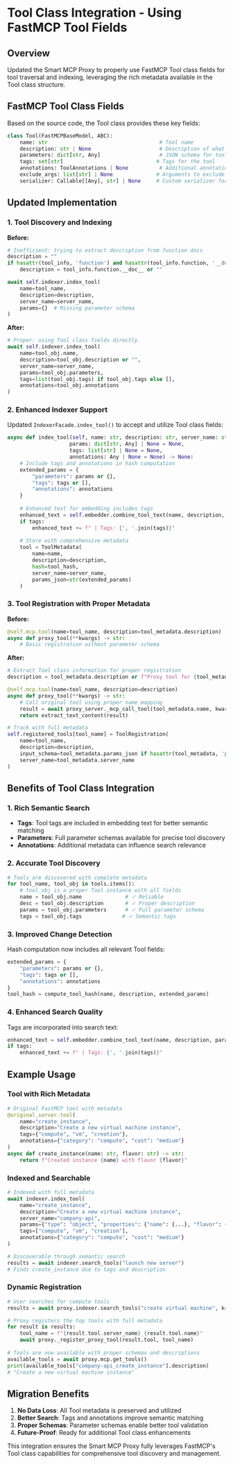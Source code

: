 # Tool Class Integration - Using FastMCP Tool Fields

## Overview

Updated the Smart MCP Proxy to properly use FastMCP Tool class fields for tool traversal and indexing, leveraging the rich metadata available in the Tool class structure.

## FastMCP Tool Class Fields

Based on the source code, the Tool class provides these key fields:

```python
class Tool(FastMCPBaseModel, ABC):
    name: str                                    # Tool name
    description: str | None                      # Description of what the tool does
    parameters: dict[str, Any]                   # JSON schema for tool parameters
    tags: set[str]                              # Tags for the tool
    annotations: ToolAnnotations | None          # Additional annotations
    exclude_args: list[str] | None              # Arguments to exclude from schema
    serializer: Callable[[Any], str] | None     # Custom serializer for results
```

## Updated Implementation

### 1. Tool Discovery and Indexing

**Before:**
```python
# Inefficient: trying to extract description from function docs
description = ""
if hasattr(tool_info, 'function') and hasattr(tool_info.function, '__doc__'):
    description = tool_info.function.__doc__ or ""

await self.indexer.index_tool(
    name=tool_name,
    description=description,
    server_name=server_name,
    params={}  # Missing parameter schema
)
```

**After:**
```python
# Proper: using Tool class fields directly
await self.indexer.index_tool(
    name=tool_obj.name,
    description=tool_obj.description or "",
    server_name=server_name,
    params=tool_obj.parameters,
    tags=list(tool_obj.tags) if tool_obj.tags else [],
    annotations=tool_obj.annotations
)
```

### 2. Enhanced Indexer Support

Updated `IndexerFacade.index_tool()` to accept and utilize Tool class fields:

```python
async def index_tool(self, name: str, description: str, server_name: str, 
                    params: dict[str, Any] | None = None,
                    tags: list[str] | None = None,
                    annotations: Any | None = None) -> None:
    # Include tags and annotations in hash computation
    extended_params = {
        "parameters": params or {},
        "tags": tags or [],
        "annotations": annotations
    }
    
    # Enhanced text for embedding includes tags
    enhanced_text = self.embedder.combine_tool_text(name, description, params)
    if tags:
        enhanced_text += f" | Tags: {', '.join(tags)}"
    
    # Store with comprehensive metadata
    tool = ToolMetadata(
        name=name,
        description=description,
        hash=tool_hash,
        server_name=server_name,
        params_json=str(extended_params)
    )
```

### 3. Tool Registration with Proper Metadata

**Before:**
```python
@self.mcp.tool(name=tool_name, description=tool_metadata.description)
async def proxy_tool(**kwargs) -> str:
    # Basic registration without parameter schema
```

**After:**
```python
# Extract Tool class information for proper registration
description = tool_metadata.description or f"Proxy tool for {tool_metadata.name}"

@self.mcp.tool(name=tool_name, description=description)
async def proxy_tool(**kwargs) -> str:
    # Call original tool using proper name mapping
    result = await proxy_server._mcp_call_tool(tool_metadata.name, kwargs)
    return extract_text_content(result)

# Track with full metadata
self.registered_tools[tool_name] = ToolRegistration(
    name=tool_name,
    description=description,
    input_schema=tool_metadata.params_json if hasattr(tool_metadata, 'params_json') else {},
    server_name=tool_metadata.server_name
)
```

## Benefits of Tool Class Integration

### 1. Rich Semantic Search

- **Tags**: Tool tags are included in embedding text for better semantic matching
- **Parameters**: Full parameter schemas available for precise tool discovery
- **Annotations**: Additional metadata can influence search relevance

### 2. Accurate Tool Discovery

```python
# Tools are discovered with complete metadata
for tool_name, tool_obj in tools.items():
    # tool_obj is a proper Tool instance with all fields
    name = tool_obj.name              # ✓ Reliable
    desc = tool_obj.description       # ✓ Proper description
    params = tool_obj.parameters      # ✓ Full parameter schema
    tags = tool_obj.tags             # ✓ Semantic tags
```

### 3. Improved Change Detection

Hash computation now includes all relevant Tool fields:

```python
extended_params = {
    "parameters": params or {},
    "tags": tags or [],
    "annotations": annotations
}
tool_hash = compute_tool_hash(name, description, extended_params)
```

### 4. Enhanced Search Quality

Tags are incorporated into search text:

```python
enhanced_text = self.embedder.combine_tool_text(name, description, params)
if tags:
    enhanced_text += f" | Tags: {', '.join(tags)}"
```

## Example Usage

### Tool with Rich Metadata

```python
# Original FastMCP tool with metadata
@original_server.tool(
    name="create_instance",
    description="Create a new virtual machine instance",
    tags={"compute", "vm", "creation"},
    annotations={"category": "compute", "cost": "medium"}
)
async def create_instance(name: str, flavor: str) -> str:
    return f"Created instance {name} with flavor {flavor}"
```

### Indexed and Searchable

```python
# Indexed with full metadata
await indexer.index_tool(
    name="create_instance",
    description="Create a new virtual machine instance", 
    server_name="company-api",
    params={"type": "object", "properties": {"name": {...}, "flavor": {...}}},
    tags=["compute", "vm", "creation"],
    annotations={"category": "compute", "cost": "medium"}
)

# Discoverable through semantic search
results = await indexer.search_tools("launch new server")
# Finds create_instance due to tags and description
```

### Dynamic Registration

```python
# User searches for compute tools
results = await proxy.indexer.search_tools("create virtual machine", k=5)

# Proxy registers the top tools with full metadata
for result in results:
    tool_name = f"{result.tool.server_name}_{result.tool.name}" 
    await proxy._register_proxy_tool(result.tool, tool_name)
    
# Tools are now available with proper schemas and descriptions
available_tools = await proxy.mcp.get_tools()
print(available_tools["company-api_create_instance"].description)
# "Create a new virtual machine instance"
```

## Migration Benefits

1. **No Data Loss**: All Tool metadata is preserved and utilized
2. **Better Search**: Tags and annotations improve semantic matching  
3. **Proper Schemas**: Parameter schemas enable better tool validation
4. **Future-Proof**: Ready for additional Tool class enhancements

This integration ensures the Smart MCP Proxy fully leverages FastMCP's Tool class capabilities for comprehensive tool discovery and management. 